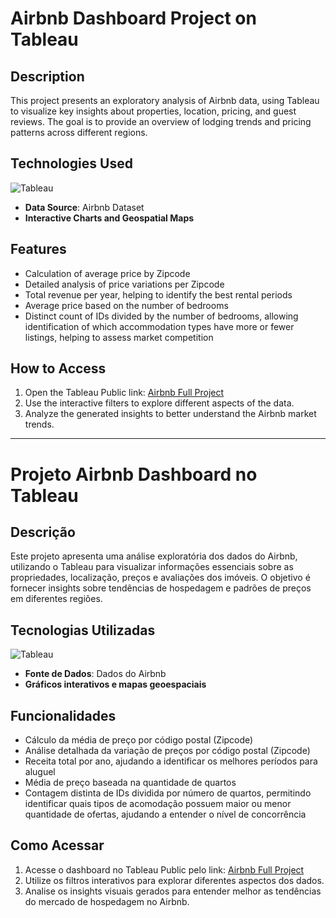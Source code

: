 # Airbnb Dashboard Project on Tableau

## Description
This project presents an exploratory analysis of Airbnb data, using Tableau to visualize key insights about properties, location, pricing, and guest reviews. The goal is to provide an overview of lodging trends and pricing patterns across different regions.

## Technologies Used
![Tableau](https://img.shields.io/badge/tableau-000066?style=for-the-badge&logo=tableau&logoColor=black)
- **Data Source**: Airbnb Dataset
- **Interactive Charts and Geospatial Maps**

## Features
- Calculation of average price by Zipcode
- Detailed analysis of price variations per Zipcode
- Total revenue per year, helping to identify the best rental periods
- Average price based on the number of bedrooms
- Distinct count of IDs divided by the number of bedrooms, allowing identification of which accommodation types have more or fewer listings, helping to assess market competition

## How to Access
1. Open the Tableau Public link: [Airbnb Full Project](https://public.tableau.com/app/profile/alef.ferreira/viz/AirBnBFullProject_17414662313270/Painel1)
2. Use the interactive filters to explore different aspects of the data.
3. Analyze the generated insights to better understand the Airbnb market trends.

---

# Projeto Airbnb Dashboard no Tableau

## Descrição
Este projeto apresenta uma análise exploratória dos dados do Airbnb, utilizando o Tableau para visualizar informações essenciais sobre as propriedades, localização, preços e avaliações dos imóveis. O objetivo é fornecer insights sobre tendências de hospedagem e padrões de preços em diferentes regiões.

## Tecnologias Utilizadas
![Tableau](https://img.shields.io/badge/tableau-000066?style=for-the-badge&logo=tableau&logoColor=black)
- **Fonte de Dados**: Dados do Airbnb
- **Gráficos interativos e mapas geoespaciais**

## Funcionalidades
- Cálculo da média de preço por código postal (Zipcode)
- Análise detalhada da variação de preços por código postal (Zipcode)
- Receita total por ano, ajudando a identificar os melhores períodos para aluguel
- Média de preço baseada na quantidade de quartos
- Contagem distinta de IDs dividida por número de quartos, permitindo identificar quais tipos de acomodação possuem maior ou menor quantidade de ofertas, ajudando a entender o nível de concorrência

## Como Acessar
1. Acesse o dashboard no Tableau Public pelo link: [Airbnb Full Project](https://public.tableau.com/app/profile/alef.ferreira/viz/AirBnBFullProject_17414662313270/Painel1)
2. Utilize os filtros interativos para explorar diferentes aspectos dos dados.
3. Analise os insights visuais gerados para entender melhor as tendências do mercado de hospedagem no Airbnb.

